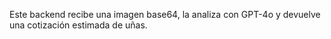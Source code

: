 Este backend recibe una imagen base64, la analiza con GPT-4o y devuelve una cotización estimada de uñas.